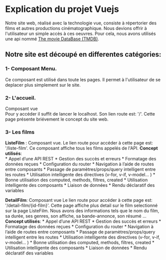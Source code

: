 # Explication du projet Vuejs

Notre site web, réalisé avec la technologie vue, consiste à répertorier des films et autres productions cinématographique. Nous devions offrir à l'utilisateur un simple accès à ces oeuvres.
Pour cela, nous avons utilisés une api nommé [The movie DataBase (TMDB)](https://developers.themoviedb.org/3/getting-started/introduction).

## Notre site est découpé en differentes catégories:

### 1- Composant Menu. 
Ce composant est utilisé dans toute les pages. Il permet à l'utilisateur de se deplacer plus simplement sur le site.



### 2- L'accueil. 
Composant vue  
Pour y accéder il suffit de lancer le localhost. Son lien route est: '/'. Cette page présente briévement le concept du site web.



### 3- Les films

**ListeFilm** : Composant vue. 
Le lien route pour accéder à cette page est: '/liste-film'. Ce composant affiche tous les films appelés de l'API.
**Concept utilisés**:  
    * Appel d’une API REST
    * Gestion des succès et erreurs
    * Formatage des données reçues
    * Configuration du router
    * Navigation à l’aide de routes entre composants
    * Passage de paramètres/props/query intelligent entre les routes
    * Utilisation intelligente des directives (v-for, v-if, v-model... )
    * Bonne utilisation des computed, methods, filtres, created
    * Utilisation intelligente des composants
    * Liaison de données
    * Rendu déclaratif des variables

**DetailFilm**: Composant vue
Le lien route pour accéder à cette page est: '/detail-film/{id-film}'. Cette page affiche plus detail sur le film selectionné sur la page ListeFilm. Nous avons des informations tels que le nom du film, sa durée, ses genres, son affiche, sa bande-annonce, son résumé ...
**Concept utilisés**:
    * Appel d’une API REST
    * Gestion des succès et erreurs
    * Formatage des données reçues
    * Configuration du router
    * Navigation à l’aide de routes entre composants
    * Passage de paramètres/props/query intelligent entre les routes
    * Utilisation intelligente des directives (v-for, v-if, v-model... )
    * Bonne utilisation des computed, methods, filtres, created
    * Utilisation intelligente des composants
    * Liaison de données
    * Rendu déclaratif des variables

